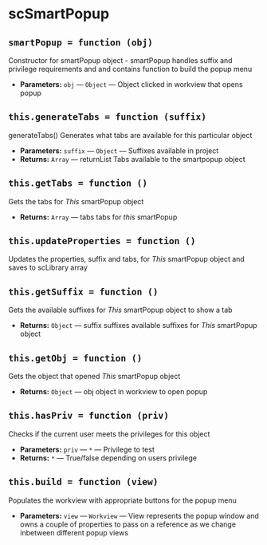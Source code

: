 scSmartPopup
===

## `smartPopup = function (obj)`

Constructor for smartPopup object - smartPopup handles suffix and privilege requirements and and contains function to build the popup menu

 * **Parameters:** `obj` — `Object` — Object clicked in workview that opens popup

## `this.generateTabs = function (suffix)`

generateTabs() Generates what tabs are available for this particular object

 * **Parameters:** `suffix` — `Object` — Suffixes available in project
 * **Returns:** `Array` — returnList  Tabs available to the smartpopup object

## `this.getTabs = function ()`

Gets the tabs for *This* smartPopup object

 * **Returns:** `Array` — tabs  tabs for *this* smartPopup

## `this.updateProperties = function ()`

Updates the properties, suffix and tabs, for *This* smartPopup object and saves to scLibrary array

## `this.getSuffix = function ()`

Gets the available suffixes for *This* smartPopup object to show a tab

 * **Returns:** `Object` — suffix  suffixes available suffixes for *This* smartPopup object

## `this.getObj = function ()`

Gets the object that opened *This* smartPopup object

 * **Returns:** `Object` — obj  object in workview to open popup

## `this.hasPriv = function (priv)`

Checks if the current user meets the privileges for this object

 * **Parameters:** `priv` — `*` — Privilege to test
 * **Returns:** `*` — True/false depending on users privilege

## `this.build = function (view)`

Populates the workview with appropriate buttons for the popup menu

 * **Parameters:** `view` — `Workview` — View represents the popup window and owns a couple of properties to pass on a reference as we change inbetween different popup views
